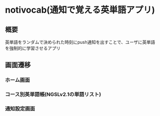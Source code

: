 # notivocab(通知で覚える英単語アプリ)

## 概要
英単語をランダムで決められた時刻にpush通知を出すことで、ユーザに英単語を強制的に学習させるアプリ


## 画面遷移

### ホーム画面

### コース別英単語帳(NGSLv2.1の単語リスト)

### 通知設定画面

